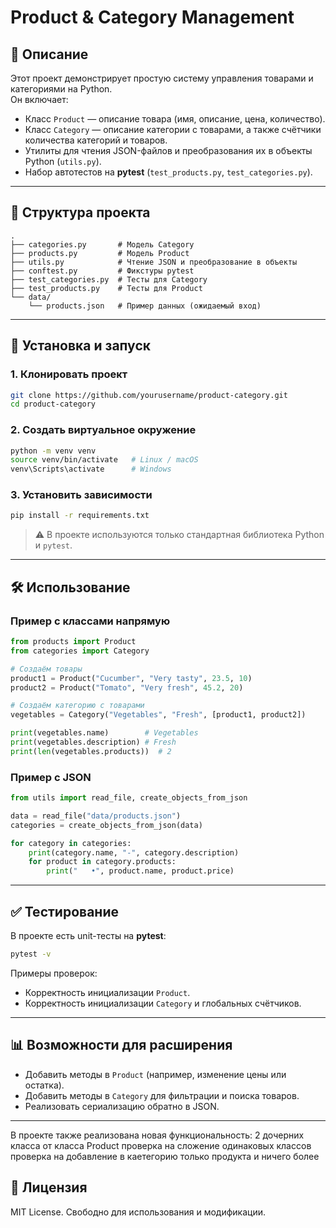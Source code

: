 # Product & Category Management

## 📌 Описание

Этот проект демонстрирует простую систему управления товарами и категориями на Python.  
Он включает:

- Класс `Product` — описание товара (имя, описание, цена, количество).
- Класс `Category` — описание категории с товарами, а также счётчики количества категорий и товаров.
- Утилиты для чтения JSON-файлов и преобразования их в объекты Python (`utils.py`).
- Набор автотестов на **pytest** (`test_products.py`, `test_categories.py`).

---

## 📂 Структура проекта

```
.
├── categories.py       # Модель Category
├── products.py         # Модель Product
├── utils.py            # Чтение JSON и преобразование в объекты
├── conftest.py         # Фикстуры pytest
├── test_categories.py  # Тесты для Category
├── test_products.py    # Тесты для Product
└── data/
    └── products.json   # Пример данных (ожидаемый вход)
```

---

## 🚀 Установка и запуск

### 1. Клонировать проект
```bash
git clone https://github.com/yourusername/product-category.git
cd product-category
```

### 2. Создать виртуальное окружение
```bash
python -m venv venv
source venv/bin/activate   # Linux / macOS
venv\Scripts\activate      # Windows
```

### 3. Установить зависимости
```bash
pip install -r requirements.txt
```

> ⚠️ В проекте используются только стандартная библиотека Python и `pytest`.

---

## 🛠 Использование

### Пример с классами напрямую
```python
from products import Product
from categories import Category

# Создаём товары
product1 = Product("Cucumber", "Very tasty", 23.5, 10)
product2 = Product("Tomato", "Very fresh", 45.2, 20)

# Создаём категорию с товарами
vegetables = Category("Vegetables", "Fresh", [product1, product2])

print(vegetables.name)        # Vegetables
print(vegetables.description) # Fresh
print(len(vegetables.products))  # 2
```

### Пример с JSON
```python
from utils import read_file, create_objects_from_json

data = read_file("data/products.json")
categories = create_objects_from_json(data)

for category in categories:
    print(category.name, "-", category.description)
    for product in category.products:
        print("   •", product.name, product.price)
```

---

## ✅ Тестирование

В проекте есть unit-тесты на **pytest**:

```bash
pytest -v
```

Примеры проверок:
- Корректность инициализации `Product`.
- Корректность инициализации `Category` и глобальных счётчиков.

---

## 📊 Возможности для расширения

- Добавить методы в `Product` (например, изменение цены или остатка).
- Добавить методы в `Category` для фильтрации и поиска товаров.
- Реализовать сериализацию обратно в JSON.

---

В проекте также реализована новая функциональность:
2 дочерних класса от класса Product
проверка на сложение одинаковых классов
проверка на добавление в каетегорию только продукта и ничего более

## 📄 Лицензия

MIT License. Свободно для использования и модификации.
